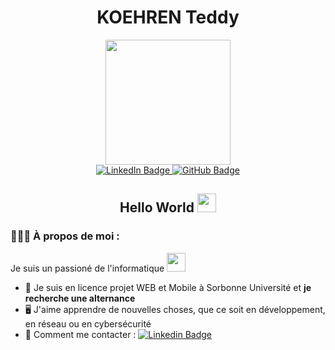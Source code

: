 <div id="header" align="center">
  <h1>KOEHREN Teddy</h1>
  <img src="https://media.giphy.com/media/zOvBKUUEERdNm/giphy.gif" width="200"/>
  <div id="badges">
    <a href="https://www.linkedin.com/in/teddy-koehren-51041320b/">
      <img src="https://img.shields.io/badge/LinkedIn-blue?style=for-the-badge&logo=linkedin&logoColor=white" alt="LinkedIn Badge"/>
    </a>
    <a href="https://github.com/teddyfresnes">
      <img src="https://img.shields.io/badge/GitHub-Profile-green?style=for-the-badge&logo=github&logoColor=white" alt="GitHub Badge"/>
    </a>
  </div>
  <img src="https://komarev.com/ghpvc/?username=teddyfresnes&style=flat-square&color=blue" alt=""/>
  <h2>
    Hello World
    <img src="https://media.giphy.com/media/hvRJCLFzcasrR4ia7z/giphy.gif" width="30px"/>
  </h2>
</div>

### 👨🏻‍💻 À propos de moi :

Je suis un passioné de l'informatique <img src="https://media.giphy.com/media/WUlplcMpOCEmTGBtBW/giphy.gif" width="30">
- 🏫 Je suis en licence projet WEB et Mobile à Sorbonne Université et **je recherche une alternance**
- 🖥️ J'aime apprendre de nouvelles choses, que ce soit en développement, en réseau ou en cybersécurité
- 💬 Comment me contacter : [![Linkedin Badge](https://img.shields.io/badge/-Teddy-blue?style=flat&logo=Linkedin&logoColor=white)](https://www.linkedin.com/in/teddy-koehren-51041320b/)
